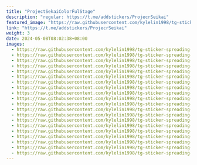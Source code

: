 ```yaml
---
title: "ProjectSekaiColorFulStage"
description: "regular: https://t.me/addstickers/ProjecrSeikai"
featured_image: "https://raw.githubusercontent.com/kylelin1998/tg-sticker-spreading-worldwide-images/main/img/ceca9380-a73d-4031-820c-47ab540d23b8.jpg"
link: "https://t.me/addstickers/ProjecrSeikai"
weight: 3
date: 2024-05-08T08:02:38+08:00
images:
  - https://raw.githubusercontent.com/kylelin1998/tg-sticker-spreading-worldwide-images/main/img/ceca9380-a73d-4031-820c-47ab540d23b8.jpg
  - https://raw.githubusercontent.com/kylelin1998/tg-sticker-spreading-worldwide-images/main/img/2d62e036-934a-4ce4-9f63-5e36af465d57.jpg
  - https://raw.githubusercontent.com/kylelin1998/tg-sticker-spreading-worldwide-images/main/img/f1073be8-de61-40c7-96d1-7347de6098a9.jpg
  - https://raw.githubusercontent.com/kylelin1998/tg-sticker-spreading-worldwide-images/main/img/dec57068-f8e3-472e-8e1f-46f4a8bc110a.jpg
  - https://raw.githubusercontent.com/kylelin1998/tg-sticker-spreading-worldwide-images/main/img/1a1962e0-472b-46a8-86d1-d93e31cfa89b.jpg
  - https://raw.githubusercontent.com/kylelin1998/tg-sticker-spreading-worldwide-images/main/img/c0b931a7-54a1-42cf-a764-68c7040d2f0d.jpg
  - https://raw.githubusercontent.com/kylelin1998/tg-sticker-spreading-worldwide-images/main/img/9d886ce9-a01f-4fb5-a284-6146677114b5.jpg
  - https://raw.githubusercontent.com/kylelin1998/tg-sticker-spreading-worldwide-images/main/img/60c3c16b-dc41-46ae-b7b0-78465a50af90.jpg
  - https://raw.githubusercontent.com/kylelin1998/tg-sticker-spreading-worldwide-images/main/img/45cad116-a6ec-40f0-a315-e6867447f1cc.jpg
  - https://raw.githubusercontent.com/kylelin1998/tg-sticker-spreading-worldwide-images/main/img/cbd2e301-617d-46fe-9cbf-29886c4ec46a.jpg
  - https://raw.githubusercontent.com/kylelin1998/tg-sticker-spreading-worldwide-images/main/img/9ad74410-7bc3-4100-9afa-bf518fadee9c.jpg
  - https://raw.githubusercontent.com/kylelin1998/tg-sticker-spreading-worldwide-images/main/img/4b69b5c5-7cff-492c-a517-e0fa756df01f.jpg
  - https://raw.githubusercontent.com/kylelin1998/tg-sticker-spreading-worldwide-images/main/img/37f82d18-6b12-4774-985e-f7c17578b8bf.jpg
  - https://raw.githubusercontent.com/kylelin1998/tg-sticker-spreading-worldwide-images/main/img/0efb8a66-f889-46ce-8b51-69aef69ce4c0.jpg
  - https://raw.githubusercontent.com/kylelin1998/tg-sticker-spreading-worldwide-images/main/img/6fe39d15-b1d7-4e8f-b284-f35cbc1ad918.jpg
  - https://raw.githubusercontent.com/kylelin1998/tg-sticker-spreading-worldwide-images/main/img/b6f78059-ab8e-491d-bb06-81c77c1a3483.jpg
  - https://raw.githubusercontent.com/kylelin1998/tg-sticker-spreading-worldwide-images/main/img/de323e31-2c06-4914-b523-f985525dc598.jpg
  - https://raw.githubusercontent.com/kylelin1998/tg-sticker-spreading-worldwide-images/main/img/c9695726-e144-4a69-ad4d-5f05f62b59c8.jpg
  - https://raw.githubusercontent.com/kylelin1998/tg-sticker-spreading-worldwide-images/main/img/b40952d6-e203-4ce7-b88f-3925529d8d9c.jpg
  - https://raw.githubusercontent.com/kylelin1998/tg-sticker-spreading-worldwide-images/main/img/90fb26b7-37ab-41d2-a311-bc7fb64772e0.jpg
---
```

